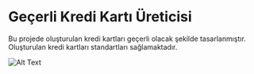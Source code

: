 # Geçerli Kredi Kartı Üreticisi

Bu projede oluşturulan kredi kartları geçerli olacak şekilde tasarlanmıştır.
Oluşturulan kredi kartları standartları sağlamaktadır.

![Alt Text](https://media.giphy.com/media/P6hgjANByX6igWodMS/giphy.gif)
